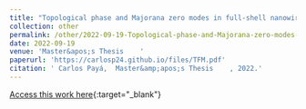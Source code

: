 ```yaml
---
title: "Topological phase and Majorana zero modes in full-shell nanowires"
collection: other
permalink: /other/2022-09-19-Topological-phase-and-Majorana-zero-modes-in-full-shell-nanowires
date: 2022-09-19
venue: 'Master&apos;s Thesis    '
paperurl: 'https://carlosp24.github.io/files/TFM.pdf'
citation: ' Carlos Payá,  Master&amp;apos;s Thesis    , 2022.'
---
```

[Access this work here](https://carlosp24.github.io/files/TFM.pdf){:target="_blank"}
